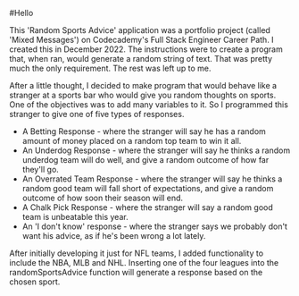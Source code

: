 #Hello

This 'Random Sports Advice' application was a portfolio project (called 'Mixed Messages') on Codecademy's Full Stack Engineer Career Path. I created this in December 2022. The instructions were to create a program that, when ran, would generate a random string of text. That was pretty much the only requirement. The rest was left up to me.

After a little thought, I decided to make program that would behave like a stranger at a sports bar who would give you random thoughts on sports. One of the objectives was to add many variables to it. So I programmed this stranger to give one of five types of responses.

* A Betting Response - where the stranger will say he has a random amount of money placed on a random top team to win it all.
* An Underdog Response - where the stranger will say he thinks a random underdog team will do well, and give a random outcome of how far they'll go.
* An Overrated Team Response - where the stranger will say he thinks a random good team will fall short of expectations, and give a random outcome of how soon their season will end.
* A Chalk Pick Response - where the stranger will say a random good team is unbeatable this year.
* An 'I don't know' response - where the stranger says we probably don't want his advice, as if he's been wrong a lot lately.

After initially developing it just for NFL teams, I added functionality to include the NBA, MLB and NHL. Inserting one of the four leagues into the randomSportsAdvice function will generate a response based on the chosen sport.

